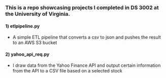 ### This is a repo showcasing projects I completed in DS 3002 at the University of Virginia. 

#### 1) etlpipeline.py
- A simple ETL pipeline that converts a csv to json and pushes the result to an AWS S3 bucket

#### 2) yahoo_api_req.py
- I draw data from the Yahoo Finance API and output certain information from the API to a CSV file based on a selected stock
